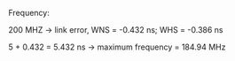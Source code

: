 Frequency:

200 MHZ -> link error, WNS = -0.432 ns; WHS = -0.386 ns

5 + 0.432 = 5.432 ns -> maximum frequency = 184.94 MHz
